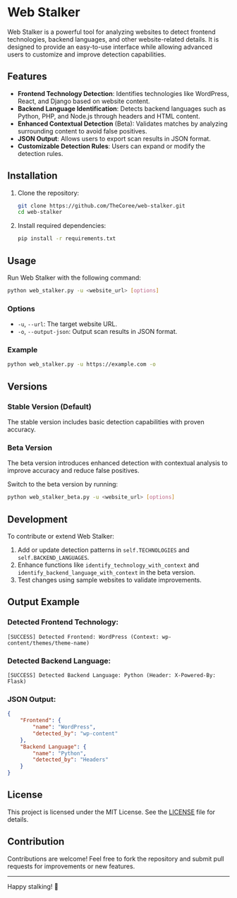 # Web Stalker

Web Stalker is a powerful tool for analyzing websites to detect frontend technologies, backend languages, and other website-related details. It is designed to provide an easy-to-use interface while allowing advanced users to customize and improve detection capabilities.

## Features

- **Frontend Technology Detection**: Identifies technologies like WordPress, React, and Django based on website content.
- **Backend Language Identification**: Detects backend languages such as Python, PHP, and Node.js through headers and HTML content.
- **Enhanced Contextual Detection** (Beta): Validates matches by analyzing surrounding content to avoid false positives.
- **JSON Output**: Allows users to export scan results in JSON format.
- **Customizable Detection Rules**: Users can expand or modify the detection rules.

## Installation

1. Clone the repository:
   ```bash
   git clone https://github.com/TheCoree/web-stalker.git
   cd web-stalker
   ```

2. Install required dependencies:
   ```bash
   pip install -r requirements.txt
   ```

## Usage

Run Web Stalker with the following command:

```bash
python web_stalker.py -u <website_url> [options]
```

### Options
- `-u`, `--url`: The target website URL.
- `-o`, `--output-json`: Output scan results in JSON format.

### Example

```bash
python web_stalker.py -u https://example.com -o
```

## Versions

### Stable Version (Default)
The stable version includes basic detection capabilities with proven accuracy.

### Beta Version
The beta version introduces enhanced detection with contextual analysis to improve accuracy and reduce false positives.

Switch to the beta version by running:

```bash
python web_stalker_beta.py -u <website_url> [options]
```

## Development

To contribute or extend Web Stalker:

1. Add or update detection patterns in `self.TECHNOLOGIES` and `self.BACKEND_LANGUAGES`.
2. Enhance functions like `identify_technology_with_context` and `identify_backend_language_with_context` in the beta version.
3. Test changes using sample websites to validate improvements.

## Output Example

### Detected Frontend Technology:
```
[SUCCESS] Detected Frontend: WordPress (Context: wp-content/themes/theme-name)
```

### Detected Backend Language:
```
[SUCCESS] Detected Backend Language: Python (Header: X-Powered-By: Flask)
```

### JSON Output:
```json
{
    "Frontend": {
        "name": "WordPress",
        "detected_by": "wp-content"
    },
    "Backend Language": {
        "name": "Python",
        "detected_by": "Headers"
    }
}
```

## License

This project is licensed under the MIT License. See the [LICENSE](LICENSE) file for details.

## Contribution

Contributions are welcome! Feel free to fork the repository and submit pull requests for improvements or new features.

---

Happy stalking! 👀
